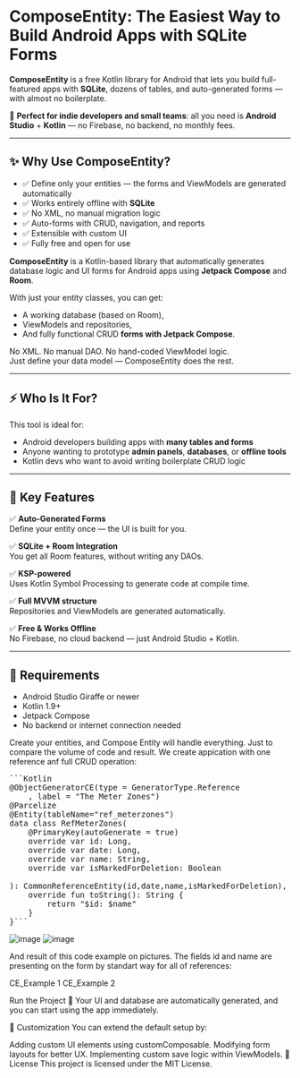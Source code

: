# ComposeEntity: The Easiest Way to Build Android Apps with SQLite Forms

**ComposeEntity** is a free Kotlin library for Android that lets you build full-featured apps with **SQLite**, dozens of tables, and auto-generated forms — with almost no boilerplate.

🚀 **Perfect for indie developers and small teams**: all you need is **Android Studio** + **Kotlin** — no Firebase, no backend, no monthly fees.

---

## ✨ Why Use ComposeEntity?

- ✅ Define only your entities — the forms and ViewModels are generated automatically
- ✅ Works entirely offline with **SQLite**
- ✅ No XML, no manual migration logic
- ✅ Auto-forms with CRUD, navigation, and reports
- ✅ Extensible with custom UI
- ✅ Fully free and open for use


**ComposeEntity** is a Kotlin-based library that automatically generates database logic and UI forms for Android apps using **Jetpack Compose** and **Room**.

With just your entity classes, you can get:
- A working database (based on Room),
- ViewModels and repositories,
- And fully functional CRUD **forms with Jetpack Compose**.

No XML. No manual DAO. No hand-coded ViewModel logic.  
Just define your data model — ComposeEntity does the rest.

---

## ⚡ Who Is It For?

This tool is ideal for:
- Android developers building apps with **many tables and forms**
- Anyone wanting to prototype **admin panels**, **databases**, or **offline tools**
- Kotlin devs who want to avoid writing boilerplate CRUD logic

---

## 🚀 Key Features

✅ **Auto-Generated Forms**  
Define your entity once — the UI is built for you.

✅ **SQLite + Room Integration**  
You get all Room features, without writing any DAOs.

✅ **KSP-powered**  
Uses Kotlin Symbol Processing to generate code at compile time.

✅ **Full MVVM structure**  
Repositories and ViewModels are generated automatically.

✅ **Free & Works Offline**  
No Firebase, no cloud backend — just Android Studio + Kotlin.

---

## 🧰 Requirements

- Android Studio Giraffe or newer
- Kotlin 1.9+
- Jetpack Compose
- No backend or internet connection needed

Create your entities, and Compose Entity will handle everything. Just to compare the volume of code and result. We create appication with one reference anf full CRUD operation:

<pre>```Kotlin
@ObjectGeneratorCE(type = GeneratorType.Reference
    , label = "The Meter Zones")
@Parcelize
@Entity(tableName="ref_meterzones")
data class RefMeterZones(
    @PrimaryKey(autoGenerate = true)
    override var id: Long,
    override var date: Long,
    override var name: String,
    override var isMarkedForDeletion: Boolean

): CommonReferenceEntity(id,date,name,isMarkedForDeletion), Parcelable{
    override fun toString(): String {
        return "$id: $name"
    }
}```</pre>

![image](https://github.com/user-attachments/assets/38aac061-1180-4841-87d1-09ef9cfb65a8)
![image](https://github.com/user-attachments/assets/6bbd9e59-dd71-4b48-8dd8-7db3e3f22908)

And result of this code example on pictures. The fields id and name are presenting on the form by standart way for all of references:

CE_Example 1 CE_Example 2

Run the Project 🚀
Your UI and database are automatically generated, and you can start using the app immediately.

📝 Customization
You can extend the default setup by:

Adding custom UI elements using customComposable.
Modifying form layouts for better UX.
Implementing custom save logic within ViewModels.
📜 License
This project is licensed under the MIT License.
